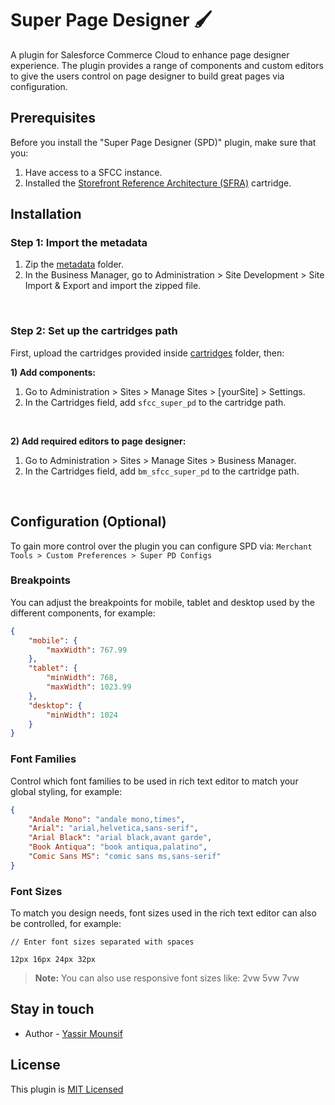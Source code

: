 # Super Page Designer :paintbrush:
A plugin for Salesforce Commerce Cloud to enhance page designer experience. The plugin provides a range of components and custom editors to give the users control on page designer to build great pages via configuration.

## Prerequisites
Before you install the "Super Page Designer (SPD)" plugin, make sure that you:

1) Have access to a SFCC instance.
2) Installed the [Storefront Reference Architecture (SFRA)][1] cartridge.

## Installation

### Step 1: Import the metadata

1) Zip the [metadata](metadata) folder.
2) In the Business Manager, go to Administration > Site Development > Site Import & Export and import the zipped file.
<br/>

### Step 2: Set up the cartridges path
First, upload the cartridges provided inside [cartridges](cartridges) folder, then:

**1) Add components:**
1) Go to Administration > Sites > Manage Sites > [yourSite] > Settings.
2) In the Cartridges field, add `sfcc_super_pd` to the cartridge path.
<br/>

**2) Add required editors to page designer:**
1) Go to Administration > Sites > Manage Sites > Business Manager.
2) In the Cartridges field, add `bm_sfcc_super_pd` to the cartridge path.
<br/>

## Configuration (Optional)
To gain more control over the plugin you can configure SPD via: `Merchant Tools > Custom Preferences > Super PD Configs`

### Breakpoints
You can adjust the breakpoints for mobile, tablet and desktop used by the different components, for example:

```json
{
    "mobile": {
        "maxWidth": 767.99
    },
    "tablet": {
        "minWidth": 768,
        "maxWidth": 1023.99
    },
    "desktop": {
        "minWidth": 1024
    }
}
```

### Font Families
Control which font families to be used in rich text editor to match your global styling, for example:
```json
{
    "Andale Mono": "andale mono,times",
    "Arial": "arial,helvetica,sans-serif",
    "Arial Black": "arial black,avant garde",
    "Book Antiqua": "book antiqua,palatino",
    "Comic Sans MS": "comic sans ms,sans-serif"
}
```

### Font Sizes
To match you design needs, font sizes used in the rich text editor can also be controlled, for example:
```
// Enter font sizes separated with spaces

12px 16px 24px 32px
```
> **Note:** You can also use responsive font sizes like: 2vw 5vw 7vw

## Stay in touch
* Author - [Yassir Mounsif](https://x.com/Yassir_Mounsif)

## License
This plugin is [MIT Licensed](LICENSE)

[1]: https://github.com/SalesforceCommerceCloud/storefront-reference-architecture/tree/master